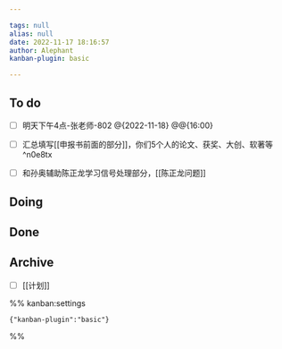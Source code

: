```yaml
---

tags: null
alias: null
date: 2022-11-17 18:16:57
author: Alephant
kanban-plugin: basic

---
```


## To do

- [ ] 明天下午4点-张老师-802 @{2022-11-18} @@{16:00}
- [ ] 汇总填写[[申报书前面的部分]]，你们5个人的论文、获奖、大创、软著等 ^n0e8tx
- [ ] 和孙奥辅助陈正龙学习信号处理部分，[[陈正龙问题]]


## Doing



## Done



## Archive

- [ ] [[计划]]




%% kanban:settings
```
{"kanban-plugin":"basic"}
```
%%
